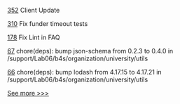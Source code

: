 
[352](https://github.com/hyperledger-labs/private-data-objects/pull/352) Client Update

[310](https://github.com/hyperledger-labs/go-perun/pull/310) Fix funder timeout tests

[178](https://github.com/hyperledger/sawtooth-docs/pull/178) Fix Lint in FAQ

[67](https://github.com/hyperledger-labs/university-course/pull/67) chore(deps): bump json-schema from 0.2.3 to 0.4.0 in /support/Lab06/b4s/organization/university/utils

[66](https://github.com/hyperledger-labs/university-course/pull/66) chore(deps): bump lodash from 4.17.15 to 4.17.21 in /support/Lab06/b4s/organization/university/utils


[See more >>>](https://start-here.hyperledger.org/pull-requests)
